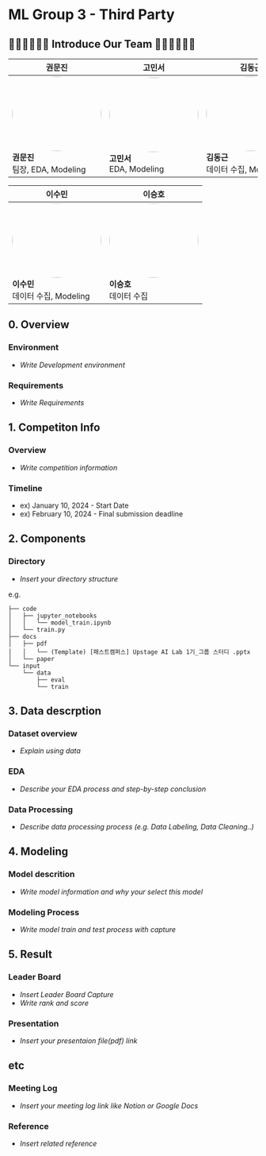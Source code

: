 # ML Group 3 - Third Party

## 🧑‍💼👩‍💼👩‍💼 Introduce Our Team 👩‍💼👩‍💼👨‍💼

| 권문진 | 고민서 | 김동근 | 허예경 |
|--------|--------|--------|--------|
| <img src="https://avatars.githubusercontent.com/u/156163982?v=4" width="180" height="150" style="border-radius:50%"><br>**권문진**<br>팀장, EDA, Modeling | <img src="https://avatars.githubusercontent.com/u/156163982?v=4" width="180" height="150" style="border-radius:50%"><br>**고민서**<br>EDA, Modeling | <img src="https://avatars.githubusercontent.com/u/156163982?v=4" width="180" height="150" style="border-radius:50%"><br>**김동근**<br>데이터 수집, Modeling | <img src="https://avatars.githubusercontent.com/u/156163982?v=4" width="180" height="150" style="border-radius:50%"><br>**허예경**<br>데이터 수집, Modeling |

| 이수민 | 이승호 |
|--------|--------|
| <img src="https://avatars.githubusercontent.com/u/156163982?v=4" width="180" height="150" style="border-radius:50%"><br>**이수민**<br>데이터 수집, Modeling | <img src="https://avatars.githubusercontent.com/u/156163982?v=4" width="180" height="150" style="border-radius:50%"><br>**이승호**<br>데이터 수집 |



## 0. Overview
### Environment
- _Write Development environment_

### Requirements
- _Write Requirements_

## 1. Competiton Info

### Overview

- _Write competition information_

### Timeline

- ex) January 10, 2024 - Start Date
- ex) February 10, 2024 - Final submission deadline

## 2. Components

### Directory

- _Insert your directory structure_

e.g.
```
├── code
│   ├── jupyter_notebooks
│   │   └── model_train.ipynb
│   └── train.py
├── docs
│   ├── pdf
│   │   └── (Template) [패스트캠퍼스] Upstage AI Lab 1기_그룹 스터디 .pptx
│   └── paper
└── input
    └── data
        ├── eval
        └── train
```

## 3. Data descrption

### Dataset overview

- _Explain using data_

### EDA

- _Describe your EDA process and step-by-step conclusion_

### Data Processing

- _Describe data processing process (e.g. Data Labeling, Data Cleaning..)_

## 4. Modeling

### Model descrition

- _Write model information and why your select this model_

### Modeling Process

- _Write model train and test process with capture_

## 5. Result

### Leader Board

- _Insert Leader Board Capture_
- _Write rank and score_

### Presentation

- _Insert your presentaion file(pdf) link_

## etc

### Meeting Log

- _Insert your meeting log link like Notion or Google Docs_

### Reference

- _Insert related reference_
